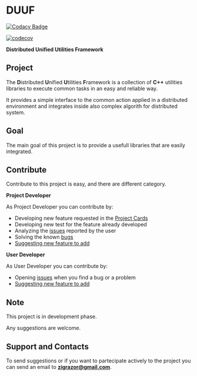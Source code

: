 # DUUF

[![Codacy Badge](https://api.codacy.com/project/badge/Grade/81be8003cd0a44cc8b14dc4f02d796f2)](https://app.codacy.com/manual/matteobotticci/DUUF?utm_source=github.com&utm_medium=referral&utm_content=ZigRazor/DUUF&utm_campaign=Badge_Grade_Settings)

[![codecov](https://codecov.io/gh/ZigRazor/DUUF/branch/develop/graph/badge.svg)](https://codecov.io/gh/ZigRazor/DUUF)

**Distributed Unified Utilities Framework**

## Project

The **D**istributed **U**nified **U**tilities **F**ramework is a collection of **C++** utilities libraries to execute common tasks in an easy and reliable way. 

It provides a simple interface to the common action applied in a distributed environment and integrates inside also complex algorith for distributed system.

## Goal

The main goal of this project is to provide a usefull libraries that are easily integrated.

## Contribute

Contribute to this project is easy, and there are different category.

**Project Developer**

As Project Developer you can contribute by:
- Developing new feature requested in the [Project Cards](https://github.com/ZigRazor/DUUF/projects/1)
- Developing new test for the feature already developed
- Analyzing the [issues](https://github.com/ZigRazor/DUUF/issues) reported by the user
- Solving the known [bugs](https://github.com/ZigRazor/DUUF/projects/2)
- [Suggesting new feature to add](https://github.com/ZigRazor/DUUF/projects/3)

**User Developer**

As User Developer you can contribute by:
- Opening [issues](https://github.com/ZigRazor/DUUF/issues) when you find a bug or a problem
- [Suggesting new feature to add](https://github.com/ZigRazor/DUUF/projects/3)

## Note

This project is in development phase.

Any suggestions are welcome.

## Support and Contacts

To send suggestions or if you want to partecipate actively to the project you can send an email to **zigrazor@gmail.com**.

